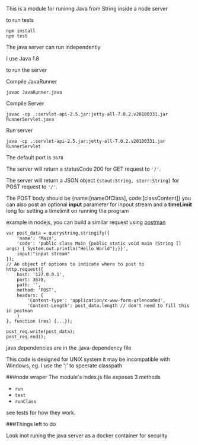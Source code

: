 This is a module for runinng Java from String inside a node server

to run tests

    npm install
    npm test

The java server can run independently

I use Java 1.8

to run the server

Compile JavaRunner

    javac JavaRunner.java

Compile Server

    javac -cp .:servlet-api-2.5.jar:jetty-all-7.0.2.v20100331.jar RunnerServlet.java

Run server

    java -cp .:servlet-api-2.5.jar:jetty-all-7.0.2.v20100331.jar RunnerServlet

The default port is `3678`

The server will return a statusCode 200 for GET request to `'/'`.

The server will return a JSON object `{stout:String, sterr:String}` for POST request to `'/'`.

The POST body should be {name:[nameOfClass], code:[classContent]}
you can also post an optional __input__ parameter for inpout stream and a __timeLimit__ long for setting a timelimit on running the program

example in nodejs, you can build a similar request using [postman](https://chrome.google.com/webstore/detail/postman-rest-client/fdmmgilgnpjigdojojpjoooidkmcomcm?hl=en)

    var post_data = querystring.stringify({
        'name': 'Main',
        'code': 'public class Main {public static void main (String [] args) { System.out.println("Hello World");}}',
        input:"input stream"
    });
    // An object of options to indicate where to post to
    http.request({
        host: '127.0.0.1',
        port: 3678,
        path: '',
        method: 'POST',
        headers: {
            'Content-Type': 'application/x-www-form-urlencoded',
            'Content-Length': post_data.length // don't need to fill this in postman
        }
    }, function (res) {...});

    post_req.write(post_data);
    post_req.end();

java dependencies are in the .java-dependency file

This code is designed for UNIX system it may be incompatible with Windows, eg. I use the ':' to speerate classpath


###node wraper
The module's index.js file exposes 3 methods
- `run`
- `test`
- `runClass`

see tests for how they work.

###Things left to do

Look inot runing the java server as a docker container for security
